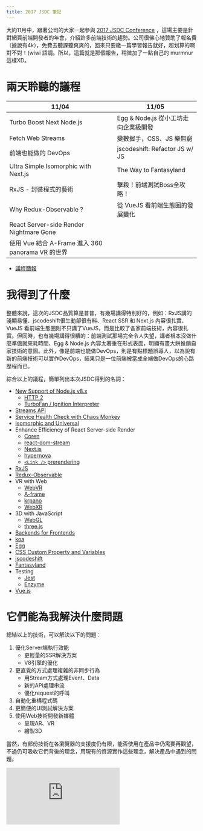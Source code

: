 ```yaml
---
title: 2017 JSDC 筆記
---
```


大約11月中，跟著公司的大家一起參與 [2017 JSDC Conference](http://2017.jsdc.tw/) ，這場主要是針對網頁前端開發者的年會，介紹許多前端技術的趨勢。公司很佛心地贊助了報名費（據說有4k），免費去聽課聽爽爽的，回來只要繳一篇學習報告就好，超划算的啊對不對！(wiwi 語調。所以，這篇就是那個報告，稍微加了一點自己的 murmnur這樣XD。

<!--truncate -->

# 兩天聆聽的議程

| 11/04 | 11/05 |
|---|---|
|Turbo Boost Next Node.js|Egg & Node.js 從小工坊走向企業級開發|
|Fetch Web Streams|變數握手，CSS、JS 樂無窮|
|前端也能做的 DevOps|jscodeshift: Refactor JS w/ JS|
|Ultra Simple Isomorphic with Next.js|The Way to Fantasyland|
|RxJS - 封裝程式的藝術|擊殺！前端測試Boss全攻略！|
|Why Redux-Observable ?|從 VueJS 看前端生態圈的發展變化|
|React Server-side Render Nightmare Gone|
|使用 Vue 結合 A-Frame 進入 360 panorama VR 的世界|

- [議程簡報](http://beta.hackfoldr.org/jsdc2017)

# 我得到了什麼

整體來說，這次的JSDC品質算是普普，有幾場講得特別好的，例如：RxJS講的淺顯易懂、jscodeshift很生動卻很有料、React SSR 和 Next.js 內容很扎實、VueJS 看前端生態圈則不只講了VueJS，而是比較了各家前端技術，內容很扎實。但同時，也有幾場講得很糟的：前端測試那場完全令人失望，講者根本沒做什麼準備就來耗時間、Egg & Node.js 內容太著重在形式表面，明顯有畫大餅推銷自家技術的意圖。此外，像是前端也能做DevOps，則是有點標題誤導人，以為說有新的前端技術可以實作DevOps，結果只是一位前端被當成全端做DevOps的心路歷程而已。

綜合以上的議程，簡單列出本次JSDC得到的名詞：

- [New Support of Node.js v8.x](https://nodejs.org/en/blog/release/v8.0.0/)
    - [HTTP 2](https://nodejs.org/api/http2.html)
    - [TurboFan / Ignition Interpreter](https://v8project.blogspot.tw/2017/05/launching-ignition-and-turbofan.html)
- [Streams API](https://streams.spec.whatwg.org/)
- [Service Health Check with Chaos Monkey](https://github.com/Netflix/chaosmonkey)
- [Isomorphic and Universal](http://blog.techbridge.cc/2016/08/27/react-redux-immutablejs-node-server-isomorphic-tutorial/)
- Enhance Efficiency of React Server-side Render
    - [Coren](https://github.com/canner/coren)
    - [react-dom-stream](https://github.com/aickin/react-dom-stream)
    - [Next.js](https://learnnextjs.com/)
    - [hypernova](https://github.com/airbnb/hypernova)
    - [`<Link />` prerendering](https://css-tricks.com/prefetching-preloading-prebrowsing/)
- [RxJS](http://blog.techbridge.cc/2016/05/28/reactive-programming-intro-by-rxjs/)
- [Redux-Observable](https://redux-observable.js.org/)
- VR with Web
    - [WebVR](https://medium.com/@moz2000tw/webvr-%E4%BB%8A%E6%97%A5%E4%B8%8A%E7%B7%9A-%E7%B5%82%E7%B5%90%E9%95%B7%E9%81%94-23-%E5%B9%B4%E7%9A%84%E6%BC%AB%E9%95%B7%E7%AD%89%E5%BE%85-d2e2f7ed603)
    - [A-frame](https://aframe.io/)
    - [krpano](https://krpano.com/)
    - [WebXR](https://github.com/mozilla/webxr-api)
- 3D with JavaScript
    - [WebGL](https://developer.mozilla.org/zh-TW/docs/Web/API/WebGL_API)
    - [three.js](https://threejs.org/)
- [Backends for Frontends](http://samnewman.io/patterns/architectural/bff/)
- [koa](https://github.com/koajs/koa)
- [Egg](https://github.com/eggjs/egg)
- [CSS Custom Property and Variables](https://hackmd.io/p/r107MbSCb#/)
- [jscodeshift](https://github.com/facebook/jscodeshift)
- [Fantasyland](https://github.com/fantasyland/fantasy-land)
- Testing
    - [Jest](https://facebook.github.io/jest/)
    - [Enzyme](http://airbnb.io/enzyme/)
- [Vue.js](https://speakerdeck.com/kurotanshi/jsdc2017-cong-vuejs-kan-qian-duan-sheng-tai-quan-de-fa-zhan-bian-hua)


# 它們能為我解決什麼問題

總結以上的技術，可以解決以下的問題：

1. 優化Server端執行效能
    - 更輕量的SSR解決方案
    - V8引擎的優化
2. 更直覺的方式處理複雜的非同步行為
    - 用Stream方式處理Event、Data
    - 新的API處理串流
    - 優化request的呼叫
3. 自動化重構程式碼
4. 更簡便的UI測試解決方案
5. 使用Web技術開發新媒體
    - 呈現AR、VR
    - 繪製3D

當然，有部份技術在各瀏覽器的支援度仍有限，能否使用在產品中仍需要再觀望，不過仍可吸收它們背後的理念，用現有的資源實作這些理念，解決產品中遇到的問題。

<iframe scrolling="no" frameborder="0" class="likecoin" src="https://button.like.co/in/embed/dazedbear/button?referrer=https://www.dazedbear.pro/blog/2017/12/03/jsdc"></iframe>